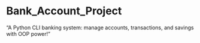 # Bank_Account_Project
“A Python CLI banking system: manage accounts, transactions, and savings with OOP power!”

